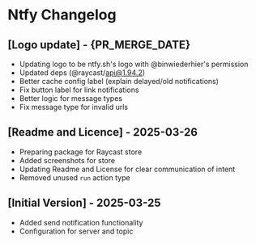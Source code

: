 # Ntfy Changelog

## [Logo update] - {PR_MERGE_DATE}

- Updating logo to be ntfy.sh's logo with @binwiederhier's permission
- Updated deps (@raycast/api@1.94.2)
- Better cache config label (explain delayed/old notifications)
- Fix button label for link notifications
- Better logic for message types
- Fix message type for invalid urls

## [Readme and Licence] - 2025-03-26

- Preparing package for Raycast store
- Added screenshots for store
- Updating Readme and License for clear communication of intent
- Removed unused `run` action type

## [Initial Version] - 2025-03-25

- Added send notification functionality
- Configuration for server and topic
